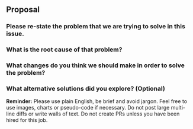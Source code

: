 ## Proposal

### Please re-state the problem that we are trying to solve in this issue.

### What is the root cause of that problem?

### What changes do you think we should make in order to solve the problem?

### What alternative solutions did you explore? (Optional)

**Reminder:** Please use plain English, be brief and avoid jargon. Feel free to use images, charts or pseudo-code if necessary. Do not post large multi-line diffs or write walls of text. Do not create PRs unless you have been hired for this job.

<!---
ATTN: Contributor+

You are the first line of defense in making sure every proposal has a clear and easily understood problem with a "root cause". Do not approve any proposals that lack a satisfying explanation to the first two prompts. It is CRITICALLY important that we at a minimum understand root cause even if the solution doesn't directly address it. When we avoid this step we can end up solving the wrong problems entirely or just duct taping over them.

Suggestions for how to review a proposal:

1. Address each contributor proposal one at a time and address each part of the question one at a time e.g. if a solution looks acceptable, but the stated problem is not clear then you should collaborate with the contributor and make suggestions to improve the first prompt before moving on to the next. Avoid responding to all sections of a proposal at once. Move from one question to the next each time asking the contributor to "Please update your original proposal and tag me again when it's ready for review".

2. Limit excessive conversation and moderate issues to keep them on track. If someone is doing any of the following things please kindly and humbly course-correct them:

- Posting PRs.
- Posting large multi-line diffs (this is basically a PR).
- Skipping any of the required questions.
- Not using the proposal template at all.
- Suggesting that an existing issue is related to the current issue before a problem or root cause has been established.
- Excessively wordy explanations.

3. Choose the first proposal that has a reasonable answer to all the required questions.
-->
